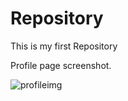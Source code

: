 # Repository
 This is my first Repository 

Profile page screenshot. 

![profileimg](https://github.com/snehal-bit/Repository/assets/143542236/0f0b9fd1-bdff-4bcf-a116-e8ef2e461f98)
